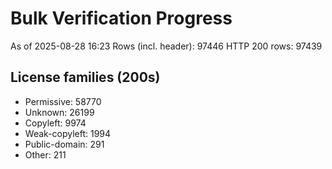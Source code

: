 ﻿# Bulk Verification Progress
As of 2025-08-28 16:23
Rows (incl. header): 97446
HTTP 200 rows: 97439

## License families (200s)
- Permissive: 58770
- Unknown: 26199
- Copyleft: 9974
- Weak-copyleft: 1994
- Public-domain: 291
- Other: 211
